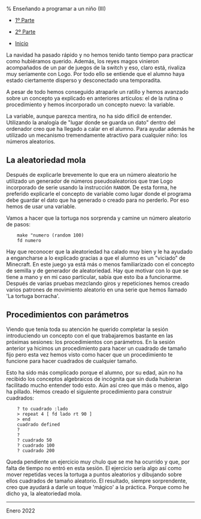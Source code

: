 % Enseñando a programar a un niño (III)

- [1º Parte](enseñando-programar-niños.md.html)

- [2º Parte](enseñando-programar-niños-ii.md.html)

- [Inicio](../index.html)


La navidad ha pasado rápido y no hemos tenido tanto tiempo para practicar como
hubiéramos querido. Además, los reyes magos vinieron acompañados de un par de
juegos de la switch y eso, claro está, rivaliza muy seriamente con Logo. Por
todo ello se entiende que el alumno haya estado ciertamente disperso y
desconectado una temporadita.

A pesar de todo hemos conseguido atraparle un ratillo y hemos avanzado sobre un
concepto ya explicado en anteriores artículos: el de la rutina o
procedimiento y hemos incorporado un concepto nuevo: la variable.

La variable, aunque parezca mentira, no ha sido difícil de entender. Utilizando
la analogía de "lugar donde se guarda un dato" dentro del ordenador creo que ha
llegado a calar en el alumno. Para ayudar además he utilizado un mecanismo
tremendamente atractivo para cualquier niño: los números aleatorios. 

## La aleatoriedad mola

Después de explicarle brevemente lo que era un número aleatorio he utilizado un
generador de números pseudoaleatorios que trae Logo incorporado de serie usando
la instrucción `RANDOM`. De esta forma, he preferido explicarle el concepto de
variable como lugar donde el programa debe guardar el dato que ha generado o
creado para no perderlo. Por eso hemos de usar una variable. 

Vamos a hacer que la tortuga nos sorprenda y camine un número aleatorio de pasos:

```	
	make "numero (random 100)
	fd numero
```

Hay que reconocer que la aleatoriedad ha calado muy bien y le ha ayudado a
engancharse a lo explicado gracias a que el alumno es un "viciado" de
Minecraft. En este juego ya está más o menos familiarizado con el concepto de
semilla y de generador de aleatoriedad. Hay que motivar con lo que se tiene a
mano y en mi caso particular, sabía que esto iba a funcionarme. Después de
varias pruebas mezclando giros y repeticiones hemos creado varios patrones de
movimiento aleatorio en una serie que hemos llamado 'La tortuga borracha'.

## Procedimientos con parámetros

Viendo que tenía toda su atención he querido completar la sesión introduciendo
un concepto con el que trabajaremos bastante en las próximas sesiones: los
procedimientos con parámetros. En la sesión anterior ya hicimos un procedimiento
para hacer un cuadrado de tamaño fijo pero esta vez hemos visto como hacer que
un procedimiento te funcione para hacer cuadrados de cualquier tamaño. 

Esto ha sido más complicado porque el alumno, por su edad, aún no ha recibido los conceptos
algebraicos de incógnita que sin duda hubieran facilitado mucho entender todo
esto. Aún así creo que más o menos, algo ha pillado. Hemos creado el siguiente
procedimiento para construir cuadrados:


```
	? to cuadrado :lado
	> repeat 4 [ fd lado rt 90 ]
	> end
	cuadrado defined
	?
	?
	? cuadrado 50
	? cuadrado 100
	? cuadrado 200
``` 

Queda pendiente un ejercicio muy chulo que se me ha ocurrido y que, por falta de
tiempo no entró en esta sesión. El ejercicio sería algo así como mover repetidas
veces la tortuga a puntos aleatorios y dibujando sobre ellos cuadrados de tamaño
aleatorio. El resultado, siempre sorprendente, creo que ayudará a darle un toque
'mágico' a la práctica. Porque como he dicho ya, la aleatoriedad mola.



---

Enero 2022
